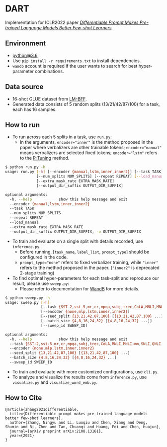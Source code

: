 # DART
Implementation for ICLR2022 paper *[Differentiable Prompt Makes Pre-trained Language Models Better Few-shot Learners](https://arxiv.org/pdf/2108.13161.pdf)*.
## Environment
- python@3.6
- Use `pip install -r requirements.txt` to install dependencies.
- `wandb` account is required if the user wants to search for best hyper-parameter combinations.
## Data source
- 16-shot GLUE dataset from [LM-BFF](https://github.com/princeton-nlp/LM-BFF).
- Generated data consists of 5 random splits (13/21/42/87/100) for a task, each has 16 samples.
## How to run
- To run across each 5 splits in a task, use `run.py`:
  - In the arguments, `encoder="inner"` is the method proposed in the paper where verbalizers are other trainable tokens; `encoder="manual"` means verbalizers are selected fixed tokens; `encoder="lstm"` refers to the [P-Tuning](https://github.com/THUDM/P-tuning) method.
```bash
$ python run.py -h
usage: run.py [-h] [--encoder {manual,lstm,inner,inner2}] [--task TASK]
              [--num_splits NUM_SPLITS] [--repeat REPEAT] [--load_manual]
              [--extra_mask_rate EXTRA_MASK_RATE]
              [--output_dir_suffix OUTPUT_DIR_SUFFIX]

optional arguments:
  -h, --help            show this help message and exit
  --encoder {manual,lstm,inner,inner2}
  --task TASK
  --num_splits NUM_SPLITS
  --repeat REPEAT
  --load_manual
  --extra_mask_rate EXTRA_MASK_RATE
  --output_dir_suffix OUTPUT_DIR_SUFFIX, -o OUTPUT_DIR_SUFFIX
```
- To train and evaluate on a single split with details recorded, use `inference.py`.
  - Before running, [`task_name`, `label_list`, `prompt_type`] should be configured in the code.
  - `prompt_type="none"` refers to fixed verbalizer training, while `"inner"` refers to the method proposed in the paper. (`"inner2"` is deprecated 2-stage training)
- To find optimal hyper-parameters for each task-split and reproduce our result, please use `sweep.py`:
  - Please refer to documentation for [WandB](https://docs.wandb.ai/) for more details.
```bash
$ python sweep.py -h
usage: sweep.py [-h]
                [--task {SST-2,sst-5,mr,cr,mpqa,subj,trec,CoLA,MNLI,MNLI-mm,SNLI,QNLI,RTE-glue,MRPC,QQP}]
                [--encoder {none,mlp,lstm,inner,inner2}]
                [--seed_split {13,21,42,87,100} [{13,21,42,87,100} ...]]
                [--batch_size {4,8,16,24,32} [{4,8,16,24,32} ...]]
                [--sweep_id SWEEP_ID]

optional arguments:
  -h, --help            show this help message and exit
  --task {SST-2,sst-5,mr,cr,mpqa,subj,trec,CoLA,MNLI,MNLI-mm,SNLI,QNLI,RTE-glue,MRPC,QQP}
  --encoder {none,mlp,lstm,inner,inner2}
  --seed_split {13,21,42,87,100} [{13,21,42,87,100} ...]
  --batch_size {4,8,16,24,32} [{4,8,16,24,32} ...]
  --sweep_id SWEEP_ID
```
- To train and evaluate with more customized configurations, use `cli.py`.
- To analyze and visualize the results come from `inference.py`, use `visualize.py` and `visualize_word_emb.py`.
## How to Cite
```
@article{zhang2021differentiable,
  title={Differentiable prompt makes pre-trained language models better few-shot learners},
  author={Zhang, Ningyu and Li, Luoqiu and Chen, Xiang and Deng, Shumin and Bi, Zhen and Tan, Chuanqi and Huang, Fei and Chen, Huajun},
  journal={arXiv preprint arXiv:2108.13161},
  year={2021}
}
```
